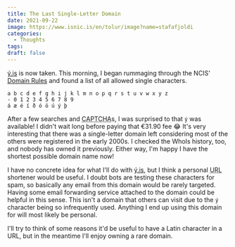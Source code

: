 ```yaml
---
title: The Last Single-Letter Domain
date: 2021-09-22
image: https://www.isnic.is/en/tolur/image?name=stafafjoldi
categories:
  - Thoughts
tags:
draft: false
---
```


[ý.is](https://ý.is) is now taken. This morning, I began rummaging through the NCIS' [Domain Rules](https://www.isnic.is/en/domain/rules#2) and found a list of all allowed single characters.

```
a b c d e f g h i j k l m n o p q r s t u v w x y z
- 0 1 2 3 4 5 6 7 8 9
á æ é í ð ó ö ú ý þ
```

After a few searches and <abbr title="Completely Automated Public Turing test to tell Computers and Humans Apart">CAPTCHA</abbr>s, I was surprised to that `ý` was available! I didn't wait long before paying that €31.90 fee 😂 It's very interesting that there was a single-letter domain left considering most of the others were registered in the early 2000s. I checked the WhoIs history, too, and nobody has owned it previously. Either way, I'm happy I have the shortest possible domain name now!

I have no concrete idea for what I'll do with [ý.is](https://ý.is), but I think a personal <abbr title="Uniform Resource Locator">URL</abbr> shortener would be useful. I doubt bots are testing these characters for spam, so basically any email from this domain would be rarely targeted. Having some email forwarding service attached to the domain could be helpful in this sense. This isn't a domain that others can visit due to the `ý` character being so infrequently used. Anything I end up using this domain for will most likely be personal.

I'll try to think of some reasons it'd be useful to have a Latin character in a URL, but in the meantime I'll enjoy owning a rare domain.
